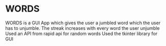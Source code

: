# WORDS
WORDS is a GUI App which gives the user a jumbled word which the user has to unjumble. The streak increases with every word the user unjumble
Used an API from rapid api for random words 
Used the tkinter library for GUI 
